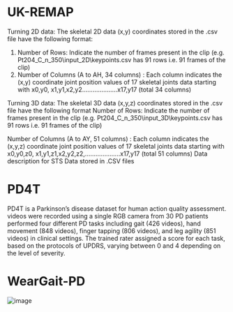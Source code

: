 # UK-REMAP
Turning 2D data:
The skeletal 2D data (x,y) coordinates stored in the .csv file have the following format:
1. Number of Rows: Indicate the number of frames present in the clip 
(e.g. Pt204_C_n_350\input_2D\keypoints.csv has 91 rows i.e. 91 frames of the clip)
2. Number of Columns (A to AH, 34 columns) : Each column indicates the (x,y) coordinate joint position values of 17 skeletal joints data starting with x0,y0, x1,y1,x2,y2………………..x17,y17 (total 34 columns)  

Turning 3D data:
The skeletal 3D data (x,y,z) coordinates stored in the .csv file have the following format
Number of Rows: Indicate the number of frames present in the clip 
(e.g. Pt204_C_n_350\input_3D\keypoints.csv has 91 rows i.e. 91 frames of the clip)

Number of Columns (A to AY, 51 columns) : Each column indicates the (x,y,z) coordinate joint position values of 17 skeletal joints data starting with x0,y0,z0, x1,y1,z1,x2,y2,z2,………………..x17,y17 (total 51 columns)  Data description for STS Data stored in .CSV files

# PD4T

PD4T is a Parkinson’s disease dataset for human action quality assessment. videos were recorded using a single RGB camera from 30 PD patients performed four different PD tasks including gait (426 videos), hand movement (848 videos), finger tapping (806 videos), and leg agility (851 videos) in clinical settings. The trained rater assigned a score for each task, based on the protocols of UPDRS, varying between 0 and 4 depending on the level of severity.

# WearGait-PD
![image](https://github.com/user-attachments/assets/3ad7bb09-2f8f-4c43-8172-dca406fbdee4)
